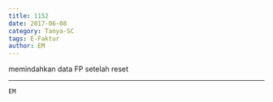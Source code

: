 ```yaml
---
title: 1152
date: 2017-06-08
category: Tanya-SC
tags: E-Faktur
author: EM
---
```


memindahkan data FP setelah reset

---



`EM`
